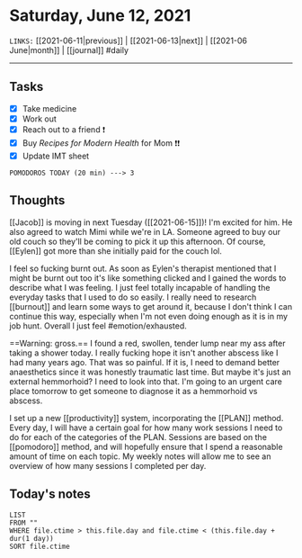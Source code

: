 # Saturday, June 12, 2021
`LINKS:` [[2021-06-11|previous]] | [[2021-06-13|next]] |  [[2021-06 June|month]] | [[journal]] 
#daily

---
## Tasks
- [X]  Take medicine
- [X]  Work out
- [X]  Reach out to a friend ❗️
- [x]  Buy *Recipes for Modern Health* for Mom ❗️❗️
- [X] Update IMT sheet

```
POMODOROS TODAY (20 min) ---> 3
```

## Thoughts
[[Jacob]] is moving in next Tuesday ([[2021-06-15]])! I'm excited for him. He also agreed to watch Mimi while we're in LA. Someone agreed to buy our old couch so they'll be coming to pick it up this afternoon. Of course, [[Eylen]] got more than she initially paid for the couch lol.

I feel so fucking burnt out. As soon as Eylen's therapist mentioned that I might be burnt out too it's like something clicked and I gained the words to describe what I was feeling. I just feel totally incapable of handling the everyday tasks that I used to do so easily. I really need to research [[burnout]] and learn some ways to get around it, because I don't think I can continue this way, especially when I'm not even doing enough as it is in my job hunt. Overall I just feel #emotion/exhausted. 

==Warning: gross.==
I found a red, swollen, tender lump near my ass after taking a shower today. I really fucking hope it isn't another abscess like I had many years ago. That was so painful. If it is, I need to demand better anaesthetics since it was honestly traumatic last time. But maybe it's just an external hemmorhoid? I need to look into that. I'm going to an urgent care place tomorrow to get someone to diagnose it as a hemmorhoid vs abscess. 

I set up a new [[productivity]] system, incorporating the [[PLAN]] method. Every day, I will have a certain goal for how many work sessions I need to do for each of the categories of the PLAN. Sessions are based on the [[pomodoro]] method, and will hopefully ensure that I spend a reasonable amount of time on each topic. My weekly notes will allow me to see an overview of how many sessions I completed per day. 

## Today's notes
```dataview
LIST 
FROM ""
WHERE file.ctime > this.file.day and file.ctime < (this.file.day + dur(1 day))
SORT file.ctime
```